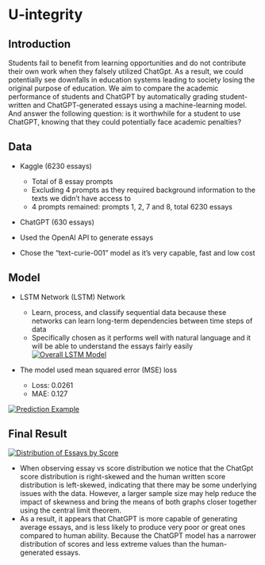 # U-integrity
## Introduction
Students fail to benefit from learning opportunities and do not contribute their own work when they falsely utilized ChatGpt. As a result, we could potentially see downfalls in education systems leading to society losing the original purpose of education. We aim to compare the academic performance of students and ChatGPT by automatically grading student-written and ChatGPT-generated essays using a machine-learning model. And answer the following question: is it worthwhile for a student to use ChatGPT, knowing that they could potentially face academic penalties?

## Data 
- Kaggle (6230 essays)
  - Total of 8 essay prompts 
  - Excluding 4 prompts as they required background information to the texts we didn’t have access to
  - 4 prompts remained: prompts 1, 2, 7 and 8, total 6230 essays

- ChatGPT (630 essays)
 - Used the OpenAI API to generate essays
 - Chose the “text-curie-001” model as it’s very capable, fast and low cost

## Model
- LSTM Network (LSTM) Network
  - Learn, process, and classify sequential data because these networks can learn long-term dependencies between time steps of data 
  - Specifically chosen as it performs well with natural language and it will be able to understand the essays fairly easily
[![Overall LSTM Model](https://i.postimg.cc/7ZCNtyPQ/2023-03-26-013413.png)](https://postimg.cc/K12L4wMn)

- The model used mean squared error (MSE) loss
  - Loss: 0.0261
  - MAE: 0.127
  
[![Prediction Example](https://i.postimg.cc/3rSpsbqM/2023-05-06-113354.png)](https://postimg.cc/LhPnfvRv)

## Final Result
[![Distribution of Essays by Score](https://i.postimg.cc/ydsyvgb7/Picture1.png)](https://postimg.cc/NyCX0Mtn)
- When observing essay vs score distribution we notice that the ChatGpt score distribution is right-skewed and the human written score distribution is left-skewed, indicating that there may be some underlying issues with the data. However, a larger sample size may help reduce the impact of skewness and bring the means of both graphs closer together using the central limit theorem.
- As a result, it appears that ChatGPT is more capable of generating average essays, and is less likely to produce very poor or great ones compared to human ability. Because the ChatGPT model has a narrower distribution of scores and less extreme values than the human-generated essays.
